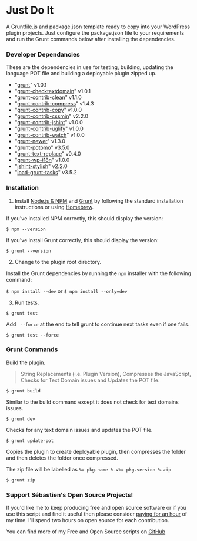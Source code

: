 # Just Do It

A Gruntfile.js and package.json template ready to copy into your WordPress plugin projects. Just configure the package.json file to your requirements and run the Grunt commands below after installing the dependencies.

### Developer Dependancies

These are the dependencies in use for testing, building, updating the language POT file and building a deployable plugin zipped up.

* "[grunt](https://www.npmjs.com/package/grunt)" v1.0.1
* "[grunt-checktextdomain](https://www.npmjs.com/package/grunt-checktextdomain)" v1.0.1
* "[grunt-contrib-clean](https://www.npmjs.com/package/grunt-contrib-clean)" v1.1.0
* "[grunt-contrib-compress](https://www.npmjs.com/package/grunt-contrib-compress)" v1.4.3
* "[grunt-contrib-copy](https://www.npmjs.com/package/grunt-contrib-copy)" v1.0.0
* "[grunt-contrib-cssmin](https://www.npmjs.com/package/grunt-contrib-cssmin)" v2.2.0
* "[grunt-contrib-jshint](https://www.npmjs.com/package/grunt-contrib-jshint)" v1.0.0
* "[grunt-contrib-uglify](https://www.npmjs.com/package/grunt-contrib-uglify)" v1.0.0
* "[grunt-contrib-watch](https://www.npmjs.com/package/grunt-contrib-watch)" v1.0.0
* "[grunt-newer](https://www.npmjs.com/package/grunt-newer)" v1.3.0
* "[grunt-potomo](https://www.npmjs.com/package/grunt-potomo)" v3.5.0
* "[grunt-text-replace](https://www.npmjs.com/package/grunt-text-replace)" v0.4.0
* "[grunt-wp-i18n](https://www.npmjs.com/package/grunt-wp-i18n)" v1.0.0
* "[jshint-stylish](https://www.npmjs.com/package/jshint-stylish)" v2.2.0
* "[load-grunt-tasks](https://www.npmjs.com/package/load-grunt-tasks)" v3.5.2

### Installation

1) Install [Node.js & NPM](https://nodejs.org/) and [Grunt](http://gruntjs.com/getting-started) by following the standard installation instructions or using [Homebrew](http://brew.sh/).

If you've installed NPM correctly, this should display the version:

``$ npm --version``

If you've install Grunt correctly, this should display the version:

``$ grunt --version``

2) Change to the plugin root directory.

Install the Grunt dependencies by running the `npm` installer with the following command:

``$ npm install --dev`` or ``$ npm install --only=dev``

3) Run tests.

``$ grunt test``

Add ` --force` at the end to tell grunt to continue next tasks even if one fails.

``$ grunt test --force``

### Grunt Commands

Build the plugin.
> String Replacements (i.e. Plugin Version), Compresses the JavaScript, Checks for Text Domain issues and Updates the POT file.

``$ grunt build``

Similar to the build command except it does not check for text domains issues.

``$ grunt dev``

Checks for any text domain issues and updates the POT file.

``$ grunt update-pot``

Copies the plugin to create deployable plugin, then compresses the folder and then deletes the folder once compressed.

The zip file will be labelled as ``%= pkg.name %-v%= pkg.version %.zip``

``$ grunt zip``

### Support Sébastien's Open Source Projects!
If you'd like me to keep producing free and open source software or if you use this script and find it useful then please consider [paying for an hour](https://www.paypal.me/CodeBreaker/100eur) of my time. I'll spend two hours on open source for each contribution.

You can find more of my Free and Open Source scripts on [GitHub](https://github.com/seb86)
